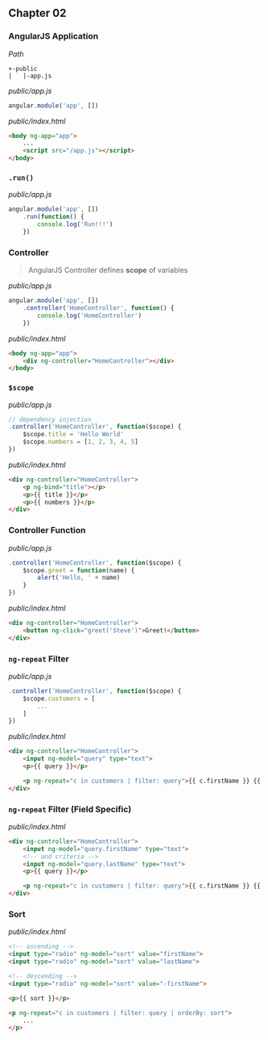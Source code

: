 ## Chapter 02

### AngularJS Application

*Path*

```
+-public
|   |-app.js
```


*public/app.js*

```js
angular.module('app', [])
```

*public/index.html*

```html
<body ng-app="app">
    ...
    <script src="/app.js"></script>
</body>
```

### `.run()`

*public/app.js*

```js
angular.module('app', [])
    .run(function() {
        console.log('Run!!!')
    })
```

### Controller

> AngularJS Controller defines **scope** of variables

*public/app.js*

```js
angular.module('app', [])
    .controller('HomeController', function() {
        console.log('HomeController')
    })
```

*public/index.html*

```html
<body ng-app="app">
    <div ng-controller="HomeController"></div>
</body>
```

### `$scope`

*public/app.js*

```js
// dependency injection
.controller('HomeController', function($scope) {
    $scope.title = 'Hello World'
    $scope.numbers = [1, 2, 3, 4, 5]
})
```

*public/index.html*

```html
<div ng-controller="HomeController">
    <p ng-bind="title"></p>
    <p>{{ title }}</p>
    <p>{{ numbers }}</p>
</div>
```

### Controller Function

*public/app.js*

```js
.controller('HomeController', function($scope) {
    $scope.greet = function(name) {
        alert('Hello, ' + name)
    }
})
```

*public/index.html*

```html
<div ng-controller="HomeController">
    <button ng-click="greet('Steve')">Greet!</button>
</div>
```

### `ng-repeat` Filter

*public/app.js*

```js
.controller('HomeController', function($scope) {
    $scope.customers = [
        ...
    ]
})
```

*public/index.html*

```html
<div ng-controller="HomeController">
    <input ng-model="query" type="text">
    <p>{{ query }}</p>

    <p ng-repeat="c in customers | filter: query">{{ c.firstName }} {{ c.lastName }}</p>
</div>
```

### `ng-repeat` Filter (Field Specific)

*public/index.html*

```html
<div ng-controller="HomeController">
    <input ng-model="query.firstName" type="text">
    <!-- and criteria -->
    <input ng-model="query.lastName" type="text">
    <p>{{ query }}</p>

    <p ng-repeat="c in customers | filter: query">{{ c.firstName }} {{ c.lastName }}</p>
</div>
```

### Sort

*public/index.html*

```html
<!-- ascending -->
<input type="radio" ng-model="sort" value="firstName">
<input type="radio" ng-model="sort" value="lastName">

<!-- descending -->
<input type="radio" ng-model="sort" value="-firstName">

<p>{{ sort }}</p>

<p ng-repeat="c in customers | filter: query | orderBy: sort">
    ...
</p>
```
